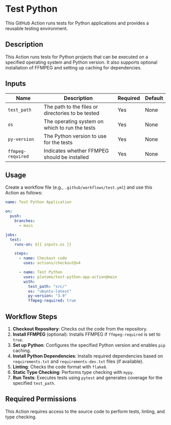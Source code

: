 # Test Python

This GitHub Action runs tests for Python applications and provides a reusable testing environment.

## Description

This Action runs tests for Python projects that can be executed on a specified operating system and Python version. It also supports optional installation of FFMPEG and setting up caching for dependencies.

## Inputs

| Name              | Description                                       | Required | Default |
| ----------------- | ------------------------------------------------- | -------- | ------- |
| `test_path`       | The path to the files or directories to be tested | Yes      | None    |
| `os`              | The operating system on which to run the tests    | Yes      | None    |
| `py-version`      | The Python version to use for the tests           | Yes      | None    |
| `ffmpeg-required` | Indicates whether FFMPEG should be installed      | Yes      | None    |

## Usage

Create a workflow file (e.g., `.github/workflows/test.yml`) and use this Action as follows:

```yaml
name: Test Python Application

on:
  push:
    branches:
      - main

jobs:
  test:
    runs-on: ${{ inputs.os }}

    steps:
      - name: Checkout code
        uses: actions/checkout@v4

      - name: Test Python
        uses: platomo/test-python-app-action@main
        with:
          test_path: "src/"
          os: "ubuntu-latest"
          py-version: "3.9"
          ffmpeg-required: true
```

## Workflow Steps

1. **Checkout Repository**: Checks out the code from the repository.
2. **Install FFMPEG** (optional): Installs FFMPEG if `ffmpeg-required` is set to `true`.
3. **Set up Python**: Configures the specified Python version and enables `pip` caching.
4. **Install Python Dependencies**: Installs required dependencies based on `requirements.txt` and `requirements-dev.txt` files (if available).
5. **Linting**: Checks the code format with `flake8`.
6. **Static Type Checking**: Performs type checking with `mypy`.
7. **Run Tests**: Executes tests using `pytest` and generates coverage for the specified `test_path`.

## Required Permissions

This Action requires access to the source code to perform tests, linting, and type checking.
